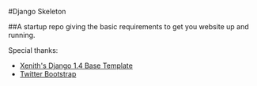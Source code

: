 #Django Skeleton

##A startup repo giving the basic requirements to get you website up and running.

Special thanks:
* [Xenith's Django 1.4 Base Template](https://github.com/xenith/django-base-template)
* [Twitter Bootstrap](http://twitter.github.com/bootstrap/)